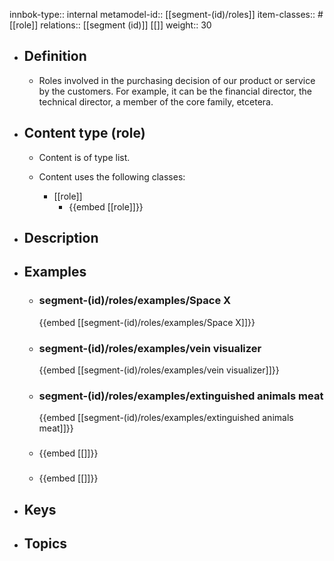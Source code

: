 innbok-type:: internal
metamodel-id:: [[segment-(id)/roles]]
item-classes:: #[[role]]
relations:: [[segment (id)]] [[]]
weight:: 30

- ## Definition
  - Roles involved in the purchasing decision of our product or service by the customers. For example, it can be the financial director, the technical director, a member of the core family, etcetera.
- ## Content type (role)
  - Content is of type list.
  
  - Content uses the following classes:
    - [[role]]
      - {{embed [[role]]}}
  
- ## Description
- ## Examples
  - ### segment-(id)/roles/examples/Space X
    {{embed [[segment-(id)/roles/examples/Space X]]}}
  - ### segment-(id)/roles/examples/vein visualizer
    {{embed [[segment-(id)/roles/examples/vein visualizer]]}}
  - ### segment-(id)/roles/examples/extinguished animals meat
    {{embed [[segment-(id)/roles/examples/extinguished animals meat]]}}
  - ### 
    {{embed [[]]}}
  - ### 
    {{embed [[]]}}
  
- ## Keys
  
- ## Topics
  

